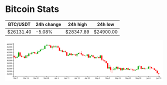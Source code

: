 # Bitcoin Stats

BTC/USDT|24h change|24h high|24h low|
|---|---|---|---|
|$26131.40|-5.08%|$28347.89|$24900.00|

<img src="./chart.svg">
